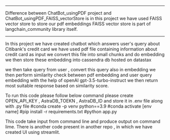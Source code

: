 ****
Difference between ChatBot_usingPDF project and ChatBot_usingPDF_FAISS_vectorStore is
in this project we have used FAISS vector store to store our pdf embeddings
FAISS vector store is part of langchain_community library itself.
****

In this project we have created chatbot which answers user's query about Citibank's credit card
we have used pdf file containing information about credit card as input 
we convert this file into small chunks and do embedding 
we then store these embedding into cassendra db hosted on datastax

we then take query from user , convert this query also in embedding
we then perform similarity check between pdf embedding and user query embedding with the help of openAI gpt-3.5-turbo-instruct
we then return most suitable response based on similarity score.

To run this code please follow below command
please create OPEN_API_KEY , AstraDB_TOEKN , AstraDB_ID and store it in .env file along with .py file
#conda create -p venv python==3.9
#conda activate [env name]
#pip install -r requirements.txt
#python app.py

This code take input from command line and produce output on command lime.
There is another code present in another repo , in which we have created UI using streamlit.

